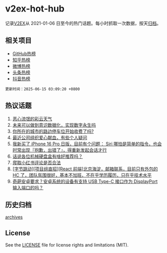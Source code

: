 # v2ex-hot-hub

 记录[V2EX](https://www.v2ex.com/)从 2021-01-06 日至今的热门话题。每小时抓取一次数据，按天[归档](archives)。
 
 ## 相关项目

- [GitHub热榜](https://github.com/lonnyzhang423/github-hot-hub)
- [知乎热榜](https://github.com/lonnyzhang423/zhihu-hot-hub)
- [微博热榜](https://github.com/lonnyzhang423/weibo-hot-hub)
- [头条热榜](https://github.com/lonnyzhang423/toutiao-hot-hub)
- [抖音热榜](https://github.com/lonnyzhang423/douyin-hot-hub)


 `更新时间：2025-06-15 03:09:20 +0800`

## 热议话题

1. [恶心流氓的彩云天气](https://www.v2ex.com/t/1138528)
1. [未来可以做到意识数据化，实现数字永生吗](https://www.v2ex.com/t/1138534)
1. [你所在的城市的路边停车位开始收费了吗?](https://www.v2ex.com/t/1138543)
1. [最近公司组织爱心献血，有些个人疑问](https://www.v2ex.com/t/1138594)
1. [我新买了 iPhone 16 Pro 日版，目前有个问题： Siri 哪怕是简单的指令，也会时常出现『抱歉，出错了』，得重新发起会话才行](https://www.v2ex.com/t/1138532)
1. [话说各位机械硬盘盒有啥好推荐吗？](https://www.v2ex.com/t/1138520)
1. [爬取小红书评论是否合法](https://www.v2ex.com/t/1138599)
1. [[字节跳动][项目组直招][React 前端]北京海淀，邮箱联系，目前只有外包的 HC 了，团队氛围很好，基本不加班，不在乎学历履历，只在乎技术水平](https://www.v2ex.com/t/1138519)
1. [奇葩安卓要求？安卓系统的设备有支持 USB Type-C 接口作为 DisplayPort 输入端口的吗？](https://www.v2ex.com/t/1138523)

## 历史归档

[archives](archives)

## License

See the [LICENSE](LICENSE) file for license rights and limitations (MIT).
